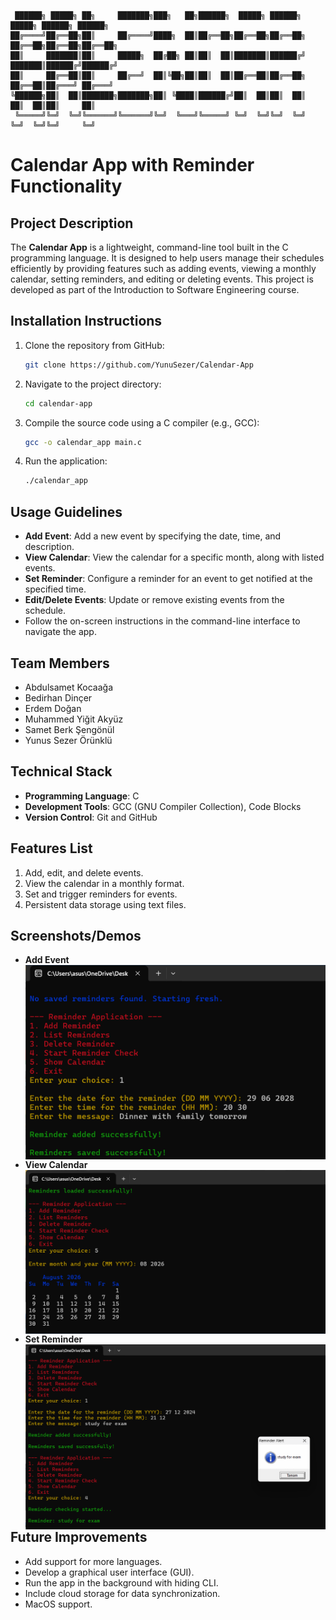 ```
 ██████╗ █████╗ ██╗     ███████╗███╗   ██╗██████╗  █████╗ ██████╗      █████╗ ██████╗ ██████╗ 
██╔════╝██╔══██╗██║     ██╔════╝████╗  ██║██╔══██╗██╔══██╗██╔══██╗    ██╔══██╗██╔══██╗██╔══██╗
██║     ███████║██║     █████╗  ██╔██╗ ██║██║  ██║███████║██████╔╝    ███████║██████╔╝██████╔╝
██║     ██╔══██║██║     ██╔══╝  ██║╚██╗██║██║  ██║██╔══██║██╔══██╗    ██╔══██║██╔═══╝ ██╔═══╝ 
╚██████╗██║  ██║███████╗███████╗██║ ╚████║██████╔╝██║  ██║██║  ██║    ██║  ██║██║     ██║     
 ╚═════╝╚═╝  ╚═╝╚══════╝╚══════╝╚═╝  ╚═══╝╚═════╝ ╚═╝  ╚═╝╚═╝  ╚═╝    ╚═╝  ╚═╝╚═╝     ╚═╝     
```
# Calendar App with Reminder Functionality

## Project Description
The **Calendar App** is a lightweight, command-line tool built in the C programming language. It is designed to help users manage their schedules efficiently by providing features such as adding events, viewing a monthly calendar, setting reminders, and editing or deleting events. This project is developed as part of the Introduction to Software Engineering course.

## Installation Instructions
1. Clone the repository from GitHub:
   ```bash
   git clone https://github.com/YunuSezer/Calendar-App
   ```
2. Navigate to the project directory:
   ```bash
   cd calendar-app
   ```
3. Compile the source code using a C compiler (e.g., GCC):
   ```bash
   gcc -o calendar_app main.c
   ```
4. Run the application:
   ```bash
   ./calendar_app
   ```

## Usage Guidelines
- **Add Event**: Add a new event by specifying the date, time, and description.
- **View Calendar**: View the calendar for a specific month, along with listed events.
- **Set Reminder**: Configure a reminder for an event to get notified at the specified time.
- **Edit/Delete Events**: Update or remove existing events from the schedule.
- Follow the on-screen instructions in the command-line interface to navigate the app.

## Team Members
- Abdulsamet Kocaağa
- Bedirhan Dinçer
- Erdem Doğan
- Muhammed Yiğit Akyüz
- Samet Berk Şengönül
- Yunus Sezer Örünklü

## Technical Stack
- **Programming Language**: C
- **Development Tools**: GCC (GNU Compiler Collection), Code Blocks
- **Version Control**: Git and GitHub

## Features List
1. Add, edit, and delete events.
2. View the calendar in a monthly format.
3. Set and trigger reminders for events.
4. Persistent data storage using text files.

## Screenshots/Demos
- **Add Event**
  <img src="./images/addevent.png" alt="Add Event" align="left">
- **View Calendar**
  <img src="./images/calendar.png" alt="View Calendar" align="left">
- **Set Reminder** 
  <img src="./images/remindercheck.png" alt="Reminder" align="left">

## Future Improvements
- Add support for more languages.
- Develop a graphical user interface (GUI).
- Run the app in the background with hiding CLI.
- Include cloud storage for data synchronization.
- MacOS support.

